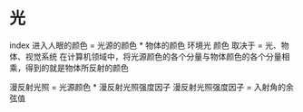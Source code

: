 # 光
index
进入人眼的颜色 = 光源的颜色 * 物体的颜色
环境光
颜色 取决于 = 光、物体、视觉系统
在计算机领域中，将光源颜色的各个分量与物体颜色的各个分量相乘，得到的就是物体所反射的颜色


漫反射光照 = 光源颜色 * 漫反射光照强度因子
漫反射光照强度因子 = 入射角的余弦值
